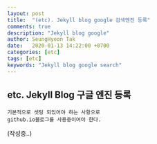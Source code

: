 ```yaml
---
layout: post
title:  "(etc). Jekyll blog google 검색엔진 등록"
comments: true
description: "Jekyll blog google"
author: SeungHyeon Tak
date:   2020-01-13 14:22:00 +0700
categories: [etc]
tags: [etc]
keywords: "Jekyll blog google search"
---
```

## etc. Jekyll Blog 구글 엔진 등록

```
기본적으로 셋팅 되있어야 하는 사항으로 
github.io블로그를 사용중이어야 한다.
```

(작성중..)

